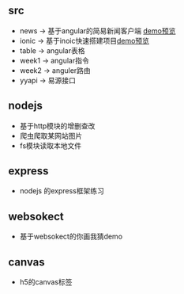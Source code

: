 ## src
- news -> 基于angular的简易新闻客户端
[demo预览](https://xunyhu.github.io/angularjs/src/news/test.html#/index/recommend)
- ionic -> 基于inoic快速搭建项目[demo预览](https://xunyhu.github.io/angularjs/src/ionic/tabs.html)
- table -> angular表格
- week1 -> angular指令
- week2 -> anguler路由
- yyapi -> 易源接口

## nodejs
- 基于http模块的增删查改
- 爬虫爬取某网站图片
- fs模块读取本地文件

## express
- nodejs 的express框架练习

## websokect
- 基于websokect的你画我猜demo

## canvas
- h5的canvas标签




